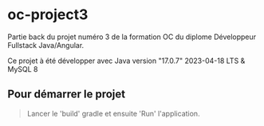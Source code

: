 ﻿# oc-project3

 Partie back du projet numéro 3 de la formation OC du diplome Développeur Fullstack Java/Angular.

Ce projet à été développer avec Java version "17.0.7" 2023-04-18 LTS & MySQL 8
 

 ## Pour démarrer le projet
 
 > Lancer le 'build' gradle et ensuite 'Run' l'application.
